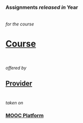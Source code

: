 ### **Assignments** *released in* **Year**<br><br>
*for the course*<br>
# **[Course](https://cs50.harvard.edu/web/2020/)**<br><br>
*offered by*<br>
## **[Provider](https://www.harvard.edu/)**<br><br>
*taken on*<br>
### **[MOOC Platform](https://www.coursera.org/learn/html)**<br><br>
